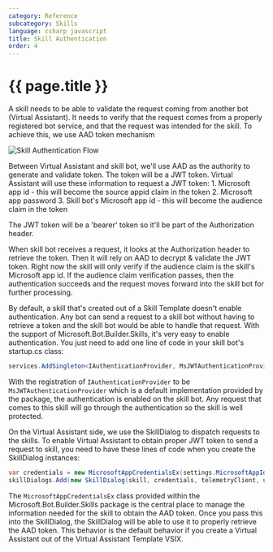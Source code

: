 ```yaml
---
category: Reference
subcategory: Skills
language: csharp javascript
title: Skill Authentication
order: 4
---
```


# {{ page.title }}

A skill needs to be able to validate the request coming from another bot (Virtual Assistant). It needs to verify that the request comes from a properly registered bot service, and that the request was intended for the skill. To achieve this, we use AAD token mechanism

![Skill Authentication Flow]({{site.baseurl}}/assets/images/virtualassistant-skillauthentication.png)

Between Virtual Assistant and skill bot, we'll use AAD as the authority to generate and validate token. The token will be a JWT token. Virtual Assistant will use these information to request a JWT token:
	1. Microsoft app id - this will become the source appid claim in the token
	2. Microsoft app password
	3. Skill bot's Microsoft app id - this will become the audience claim in the token

The JWT token will be a 'bearer' token so it'll be part of the Authorization header.

When skill bot receives a request, it looks at the Authorization header to retrieve the token. Then it will rely on AAD to decrypt & validate the JWT token. Right now the skill will only verify if the audience claim is the skill's Microsoft app id. If the audience claim verification passes, then the authentication succeeds and the request moves forward into the skill bot for further processing.

By default, a skill that's created out of a Skill Template doesn't enable authentication. Any bot can send a request to a skill bot without having to retrieve a token and the skill bot would be able to handle that request. With the support of Microsoft.Bot.Builder.Skills, it's very easy to enable authentication. You just need to add one line of code in your skill bot's startup.cs class:

```csharp
services.AddSingleton<IAuthenticationProvider, MsJWTAuthenticationProvider>();
```

With the registration of `IAuthenticationProvider` to be `MsJWTAuthenticationProvider` which is a default implementation provided by the package, the authentication is enabled on the skill bot. Any request that comes to this skill will go through the authentication so the skill is well protected.

On the Virtual Assistant side, we use the SkillDialog to dispatch requests to the skills. To enable Virtual Assistant to obtain proper JWT token to send a request to skill, you need to have these lines of code when you create the SkillDialog instances:

```csharp
var credentials = new MicrosoftAppCredentialsEx(settings.MicrosoftAppId, settings.MicrosoftAppPassword, skill.MSAappId);
skillDialogs.Add(new SkillDialog(skill, credentials, telemetryClient, userState, authDialog));
```

The `MicrosoftAppCredentialsEx` class provided within the Microsoft.Bot.Builder.Skills package is the central place to manage the information needed for the skill to obtain the AAD token. Once you pass this into the SkillDialog, the SkillDialog will be able to use it to properly retrieve the AAD token. This behavior is the default behavior if you create a Virtual Assistant out of the Virtual Assistant Template VSIX.